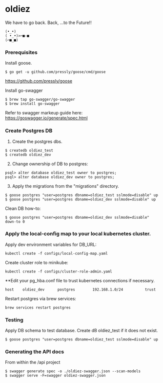# oldiez
We have to go back. Back, ...to the Future!!
```
(•_•)
( •_•)>⌐■-■
(⌐■_■)
```

### Prerequisites
Install goose. 
```
$ go get -u github.com/pressly/goose/cmd/goose
```
https://github.com/pressly/goose

Install go-swagger
```
$ brew tap go-swagger/go-swagger
$ brew install go-swagger
```
Refer to swagger markeup guide here: https://goswagger.io/generate/spec.html

### Create Postgres DB
1. Create the postgres dbs.
```
$ createdb oldiez_test
$ createdb oldiez_dev
```
2. Change ownership of DB to postgres:
```
psql> alter database oldiez_test owner to postgres;
psql> alter database oldiez_dev owner to postgres;
```
3. Apply the migrations from the "migrations" directory.
```
$ goose postgres "user=postgres dbname=oldiez_test sslmode=disable" up
$ goose postgres "user=postgres dbname=oldiez_dev sslmode=disable" up
```

Clean DB how-to:
```
$ goose postgres "user=postgres dbname=oldiez_dev sslmode=disable" down-to 0 
```

### Apply the local-config map to your local kubernetes cluster. 
Apply dev environment variables for DB_URL:
```
kubectl create -f configs/local-config-map.yaml
```
Create cluster role to minikube:
```
kubectl create -f configs/cluster-role-admin.yaml
```

**Edit your pg_hba.conf file to trust kubernetes connections if necessary. 
```
host    oldiez_dev      postgres        192.168.1.0/24          trust
```
Restart postgres via brew services:
```
brew services restart postgres
```


### Testing 
Apply DB schema to test database. Create dB oldiez_test if it does not exist. 

```
$ goose postgres "user=postgres dbname=oldiez_test sslmode=disable" up
```


### Generating the API docs
From within the /api project 
```
$ swagger generate spec -o ./oldiez-swagger.json --scan-models
$ swagger serve -F=swagger oldiez-swagger.json
```
